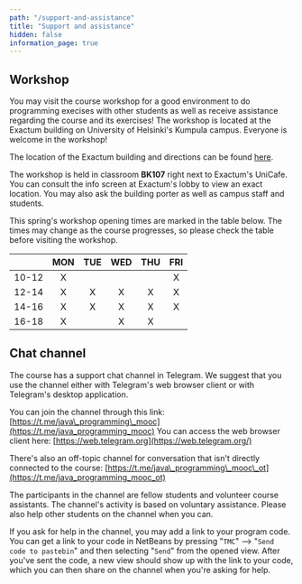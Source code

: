 ```yaml
---
path: "/support-and-assistance"
title: "Support and assistance"
hidden: false
information_page: true
---
```



## Workshop

You may visit the course workshop for a good environment to do programming execises with other students as well as receive assistance regarding the course and its exercises! The workshop is located at the Exactum building on University of Helsinki's Kumpula campus. Everyone is welcome in the workshop!

The location of the Exactum building and directions can be found [here](https://www.google.com/maps?hl=en&q=Exactum,+Kumpula+Campus,+Pietari+Kalmin+katu+5,+00560+Helsinki).

The workshop is held in classroom **BK107** right next to Exactum's UniCafe. You can consult the info screen at Exactum's lobby to view an exact location. You may also ask the building porter as well as campus staff and students.

This spring's workshop opening times are marked in the table below. The times may change as the course progresses, so please check the table before visiting the workshop.

|       | MON | TUE | WED | THU | FRI |
|:-----:|:--:|:--:|:--:|:--:|:--:|
| 10-12 | X  |    |    |    | X  |
| 12-14 | X  | X  | X  | X  | X  |
| 14-16 | X  | X  | X  | X  | X  |
| 16-18 | X  |    | X  | X  |    |

## Chat channel

The course has a support chat channel in Telegram. We suggest that you use the channel either with Telegram's web browser client or with Telegram's desktop application.

You can join the channel through this link: [https://t.me/java\_programming\_mooc](https://t.me/java_programming_mooc)
You can access the web browser client here: [https://web.telegram.org](https://web.telegram.org/)

There's also an off-topic channel for conversation that isn't directly connected to the course: [https://t.me/java\_programming\_mooc\_ot](https://t.me/java_programming_mooc_ot)

The participants in the channel are fellow students and volunteer course assistants. The channel's activity is based on voluntary assistance. Please also help other students on the channel when you can.

If you ask for help in the channel, you may add a link to your program code. You can get a link to your code in NetBeans by pressing "`TMC`" --> "`Send code to pastebin`" and then selecting "`Send`" from the opened view. After you've sent the code, a new view should show up with the link to your code, which you can then share on the channel when you're asking for help.
